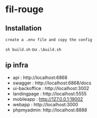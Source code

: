 # fil-rouge

## Installation

`create a .env file and copy the config`

`sh build.sh` ou `.\build.sh`

## ip infra

- api : http://localhost:6868
- swagger : http://localhost:6868/docs
- ui-backoffice : http://localhost:3002
- landingpage : http://localhost:5555
- mobileapp : http://127.0.0.1:19002
- webapp : http://localhost:3000
- phpmyadmin: http://localhost:8888
